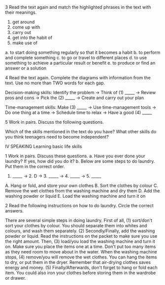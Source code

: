 3 Read the text again and match the highlighted phrases in the text with their meanings.

1. get around
2. come up with
3. carry out
4. get into the habit of
5. make use of

a. to start doing something regularly so that it becomes a habit
b. to perform and complete something
c. to go or travel to different places
d. to use something to achieve a particular result or benefit
e. to produce or find an answer or a solution

4 Read the text again. Complete the diagrams with information from the text. Use no more than TWO words for each gap.

Decision-making skills:
Identify the problem → Think of (1) _____ → Review pros and cons → Pick the (2) _____ → Create and carry out your plan

Time-management skills:
Make (3) _____ → Use time-management tools → Do one thing at a time → Schedule time to relax → Have a good (4) _____

5 Work in pairs. Discuss the following questions.

Which of the skills mentioned in the text do you have? What other skills do you think teenagers need to become independent?

IV SPEAKING
Learning basic life skills

1 Work in pairs. Discuss these questions.
a. Have you ever done your laundry? If yes, how did you do it?
b. Below are some steps to do laundry. Put them in the correct order.

1. _____ → 2. D → 3. _____ → 4. _____ → 5. _____

A. Hang or fold, and store your own clothes
B. Sort the clothes by colour
C. Remove the wet clothes from the washing machine and dry them
D. Add the washing powder or liquid
E. Load the washing machine and turn it on

2 Read the following instructions on how to do laundry. Circle the correct answers.

There are several simple steps in doing laundry. First of all, (1) sort/don't sort your clothes by colour. You should separate them into whites and colours, and wash them separately. (2) Secondly/Finally, add the washing powder or liquid. Read the instructions on the packet to make sure you use the right amount. Then, (3) load/you load the washing machine and turn it on. Make sure you place the items one at a time. Don't put too many items as they need room to move about in the water. When the washing machine stops, (4) remove/you will remove the wet clothes. You can hang the items to dry, or put them in the dryer. Remember that air-drying clothes saves energy and money. (5) Finally/Afterwards, don't forget to hang or fold each item. You could also iron your clothes before storing them in the wardrobe or drawer.